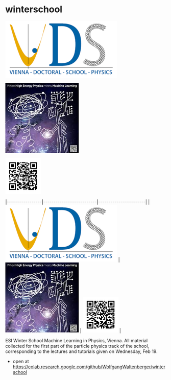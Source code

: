 # winterschool

![VDS](VDS.png)

![HEPMeetsML](logo.jpeg)

![qrcode](qrcode.png)

|-----------------|--------------------------|-----------------------|
| ![VDS](VDS.png) | ![HEPMeetsML](logo.jpeg) | ![qrcode](qrcode.png) |


ESI Winter School Machine Learning in Physics, Vienna.
All material collected for the first part of the particle physics track of the school,
corresponding to the lectures and tutorials given on Wednesday, Feb 19.

 * open at https://colab.research.google.com/github/WolfgangWaltenberger/winterschool
